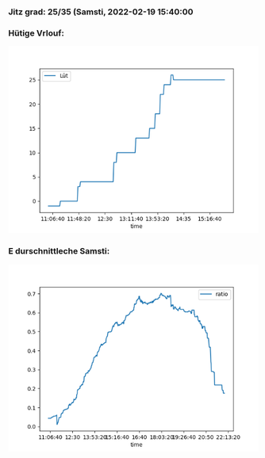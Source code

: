 ### Jitz grad: 25/35 (Samsti, 2022-02-19 15:40:00

### Hütige Vrlouf:
![Graph](Today.png)

### E durschnittleche Samsti:
![Graph](Samsti.png)